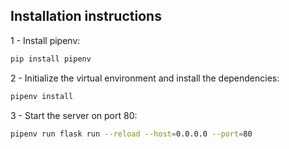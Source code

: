 ## Installation instructions

1 - Install pipenv:

```bash
pip install pipenv
```

2 - Initialize the virtual environment and install the dependencies:

```bash
pipenv install
```

3 - Start the server on port 80:

```bash
pipenv run flask run --reload --host=0.0.0.0 --port=80
```
